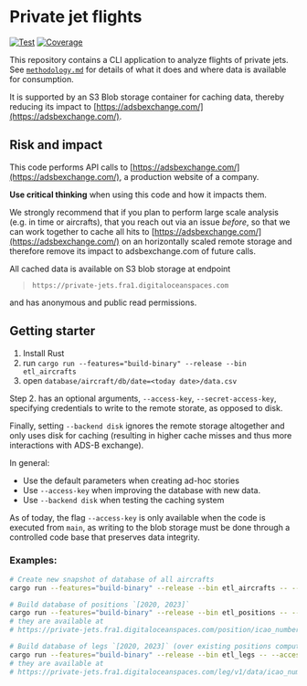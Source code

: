 # Private jet flights
[![Test](https://github.com/jorgecardleitao/private-jets/actions/workflows/test.yaml/badge.svg)](https://github.com/jorgecardleitao/private-jets/actions/workflows/test.yaml)
[![Coverage](https://codecov.io/gh/jorgecardleitao/private-jets/graph/badge.svg?token=DT7C376OKH)](https://codecov.io/gh/jorgecardleitao/private-jets)

This repository contains a CLI application to analyze flights of private jets.
See [`methodology.md`](./methodology.md) for details of what it does and where data is available for consumption.

It is supported by an S3 Blob storage container for caching data, thereby
reducing its impact to [https://adsbexchange.com/](https://adsbexchange.com/).

## Risk and impact

This code performs API calls to [https://adsbexchange.com/](https://adsbexchange.com/),
a production website of a company.

**Use critical thinking** when using this code and how it impacts them.

We strongly recommend that if you plan to perform large scale analysis (e.g. in time or aircrafts),
that you reach out via an issue _before_, so that we can work together
to cache all hits to [https://adsbexchange.com/](https://adsbexchange.com/)
on an horizontally scaled remote storage and therefore remove its impact to adsbexchange.com
of future calls.

All cached data is available on S3 blob storage at endpoint

> `https://private-jets.fra1.digitaloceanspaces.com`

and has anonymous and public read permissions.

## Getting starter

1. Install Rust
2. run `cargo run --features="build-binary" --release --bin etl_aircrafts`
3. open `database/aircraft/db/date=<today date>/data.csv`

Step 2. has an optional arguments, `--access-key`, `--secret-access-key`, specifying
credentials to write to the remote storate, as opposed to disk.

Finally, setting `--backend disk` ignores the remote storage altogether and
only uses disk for caching (resulting in higher cache misses and thus more
interactions with ADS-B exchange).

In general:
* Use the default parameters when creating ad-hoc stories
* Use `--access-key` when improving the database with new data.
* Use `--backend disk` when testing the caching system

As of today, the flag `--access-key` is only available when the code is executed
from `main`, as writing to the blob storage must be done through a controlled code base
that preserves data integrity.

### Examples:

```bash
# Create new snapshot of database of all aircrafts
cargo run --features="build-binary" --release --bin etl_aircrafts -- --access-key=DO00AUDGL32QLFKV8CEP --secret-access-key=$(cat secrets.txt)

# Build database of positions `[2020, 2023]`
cargo run --features="build-binary" --release --bin etl_positions -- --access-key=DO00AUDGL32QLFKV8CEP --secret-access-key=$(cat secrets.txt)
# they are available at
# https://private-jets.fra1.digitaloceanspaces.com/position/icao_number={icao}/month={year}-{month}/data.json

# Build database of legs `[2020, 2023]` (over existing positions computed by `etl_positions`)
cargo run --features="build-binary" --release --bin etl_legs -- --access-key=DO00AUDGL32QLFKV8CEP --secret-access-key=$(cat secrets.txt)
# they are available at
# https://private-jets.fra1.digitaloceanspaces.com/leg/v1/data/icao_number={icao}/month={year}-{month}/data.csv
```
